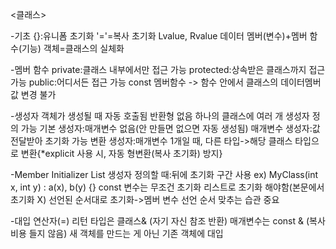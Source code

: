 <클래스>

-기초
{}:유니폼 초기화
'='=복사 초기화
Lvalue, Rvalue
데이터 멤버(변수)+멤버 함수(기능)
객체=클래스의 실체화

-멤버 함수
private:클래스 내부에서만 접근 가능
protected:상속받은 클래스까지 접근 가능
public:어디서든 접근 가능
const 멤버함수 -> 함수 안에서 클래스의 데이터멤버 값 변경 불가

-생성자
객체가 생성될 때 자동 호출됨
반환형 없음
하나의 클래스에 여러 개 생성자 정의 가능
기본 생성자:매개변수 없음(안 만들면 없으면 자동 생성됨)
매개변수 생성자:값 전달받아 초기화 가능
변환 생성자:매개변수 1개일 때, 다른 타입->해당 클래스 타입으로 변환{*explicit 사용 시, 자동 형변환(복사 초기화) 방지}

-Member Initializer List
생성자 정의할 때:뒤에 초기화 구간 사용
ex) MyClass(int x, int y) : a(x), b(y) {}
const 변수는 무조건 초기화 리스트로 초기화 해야함(본문에서 초기화 X)
선언된 순서대로 초기화->멤버 변수 선언 순서 맞추는 습관 중요

-대입 연산자(=)
리턴 타입은 클래스& (자기 자신 참조 반환)
매개변수는 const & (복사비용 들지 않음)
새 객체를 만드는 게 아닌 기존 객체에 대입
